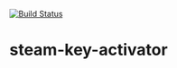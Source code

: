 [![Build Status](https://travis-ci.com/hmlendea/steam-key-activator.svg?branch=master)](https://travis-ci.com/hmlendea/steam-key-activator)

# steam-key-activator